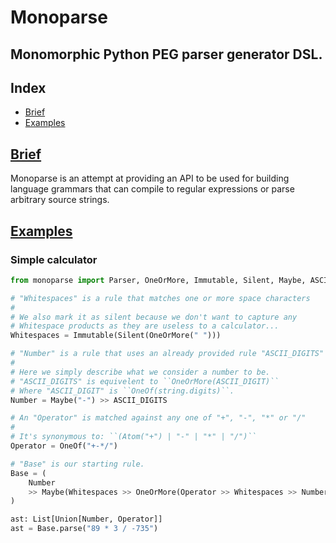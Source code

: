 <!--- README generated by rdme: https://github.com/menatl32/rdme --->
# Monoparse
## Monomorphic Python PEG parser generator DSL.

## Index

  - [Brief](#Brief)
  - [Examples](#Examples)

## [Brief](#Index)

Monoparse is an attempt at providing an API to be used for building language
grammars that can compile to regular expressions or parse arbitrary source
strings.

## [Examples](#Index)

### Simple calculator

```py
from monoparse import Parser, OneOrMore, Immutable, Silent, Maybe, ASCII_DIGITS

# "Whitespaces" is a rule that matches one or more space characters
#
# We also mark it as silent because we don't want to capture any
# Whitespace products as they are useless to a calculator...
Whitespaces = Immutable(Silent(OneOrMore(" ")))

# "Number" is a rule that uses an already provided rule "ASCII_DIGITS"
#
# Here we simply describe what we consider a number to be.
# "ASCII_DIGITS" is equivelent to ``OneOrMore(ASCII_DIGIT)``
# Where "ASCII_DIGIT" is ``OneOf(string.digits)``.
Number = Maybe("-") >> ASCII_DIGITS

# An "Operator" is matched against any one of "+", "-", "*" or "/"
#
# It's synonymous to: ``(Atom("+") | "-" | "*" | "/")``
Operator = OneOf("+-*/")

# "Base" is our starting rule.
Base = (
    Number
    >> Maybe(Whitespaces >> OneOrMore(Operator >> Whitespaces >> Number))
)

ast: List[Union[Number, Operator]]
ast = Base.parse("89 * 3 / -735")
```
